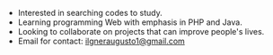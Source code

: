 
-  Interested in searching codes to study.
-  Learning programming Web with emphasis in PHP and Java.
-  Looking to collaborate on projects that can improve people's lives.
-  Email for contact: ilgneraugusto1@gmail.com

<!---
ilgneroliveira01/ilgneroliveira01 is a ✨ special ✨ repository because its `README.md` (this file) appears on your GitHub profile.
You can click the Preview link to take a look at your changes.
--->
